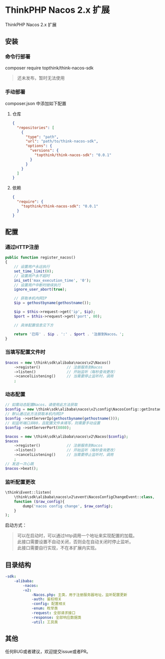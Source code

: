 ThinkPHP Nacos 2.x 扩展
===============

ThinkPHP Nacos 2.x 扩展

## 安装

### 命令行部署
composer require topthink/think-nacos-sdk
> 还未发布，暂时无法使用

### 手动部署

composer.json 中添加如下配置

1. 仓库
    ```json
    {
      "repositories": [
        {
          "type": "path",
          "url": "path/to/think-nacos-sdk",
          "options": {
            "versions": {
              "topthink/think-nacos-sdk": "0.0.1"
            }
          }
        }
      ]
    }
    ```

2. 依赖
    ```json
    {
      "require": {
        "topthink/think-nacos-sdk": "0.0.1"
      }
    }
    ```

## 配置

### 通过HTTP注册

```php
public function register_nacos()
{
    // 设置用户永远执行
    set_time_limit(0);
    // 设置用户永不超时
    ini_set('max_execution_time', '0');
    // 设置用户中断时继续执行
    ignore_user_abort(true);

    // 获取本机内网IP
    $ip = gethostbyname(gethostname());

    $ip = $this->request->get('ip', $ip);
    $port = $this->request->get('port', 80);

    // 具体配置信息见下方

    return '已将' . $ip . ':' . $port . '注册到Nacos。';
}
```

### 当填写配置文件时
```php
$nacos = new \think\sdk\alibaba\nacos\v2\Nacos()
    ->register()            // 注册服务到Nacos
    ->listen()              // 开始监听（每秒查询更改）
    ->cancelListening()     // 当需要停止监听时，调用
    ;
```

### 动态配置

```php
// 如需动态配置Nacos，请使用此方法获取
$config = new \think\sdk\alibaba\nacos\v2\config\NacosConfig::getInstance();
// 默认通过此方法获取本机内网IP
$config ->setServerIp(gethostbyname(gethostname()));
// 如监听端口非80，且配置文件未填写，则需要手动设置
$config ->setServerPort(8080);

$nacos = new \think\sdk\alibaba\nacos\v2\Nacos($config);
$nacos
    ->register()            // 注册服务到Nacos
    ->listen()              // 开始监听（每秒查询更改）
    ->cancelListening()     // 当需要停止监听时，调用
    ;
// 发送一次心跳
$nacos->beat();
```

### 监听配置更改

```php
\think\Event::listen(
    \think\sdk\alibaba\nacos\v2\event\NacosConfigChangeEvent::class, 
    function ($raw_config){
        dump('nacos config change', $raw_config);
    }
);
```

启动方式：
> 可以在启动时，可以通过http调用一个地址来实现配置的加载。<br>
> 此接口需要设置不自动关闭，否则会在自动关闭时停止监听。<br>
> 此接口需要自行实现，不在本扩展内实现。

## 目录结构

```yaml
-sdk:
    -alibaba:
        -nacos:
        -v2:
            -Nacos.php: 主类，用于注册服务器地址，监听配置更新
            -auth: 鉴权相关
            -config: 配置相关
            -enum: 枚举类
            -request: 全部请求接口
            -response: 全部响应数据类
            -util: 工具类
```

## 其他

任何BUG或者建议，欢迎提交issue或者PR。